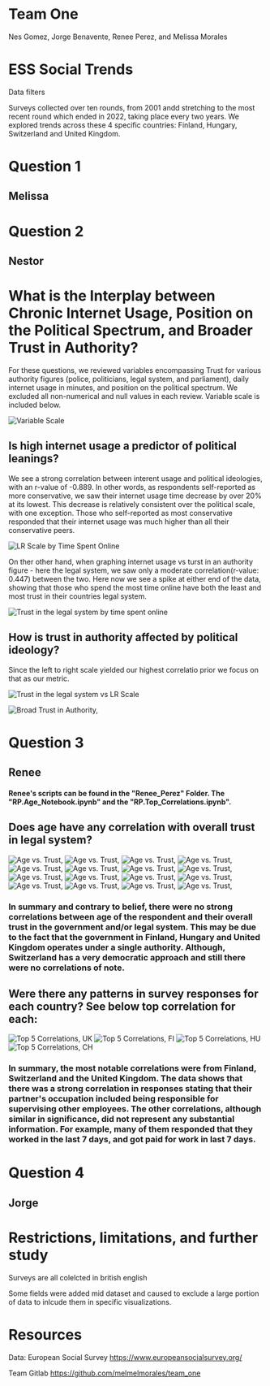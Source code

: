 # Team One
Nes Gomez, Jorge Benavente, Renee Perez, and Melissa Morales


# ESS Social Trends
Data filters

Surveys collected over ten rounds, from 2001 andd stretching to the most recent round which ended in 2022, taking place every two years.
We explored trends across these 4 specific countries: Finland, Hungary, Switzerland and United Kingdom. 

# Question 1 

## Melissa 

# Question 2 

## Nestor 

# What is the Interplay between Chronic Internet Usage, Position on the Political Spectrum, and Broader Trust in Authority?
For these questions, we reviewed variables encompassing Trust for various authority figures (police, politicians, legal system, and parliament), daily internet usage in minutes, and position on the political spectrum. We excluded all non-numerical and null values in each review. Variable scale is included below.

![Variable Scale](Nes/Images/Variable_Scales.PNG)

## Is high internet usage a predictor of political leanings?
We see a strong correlation between interent usage and political ideologies, with an r-value of -0.889. In other words, as respondents self-reported as more conservative, we saw their internet usage time decrease by over 20% at its lowest. This decrease is relatively consistent over the political scale, with one exception. Those who self-reported as most conservative responded that their internet usage was much higher than all their conservative peers. 

![LR Scale by Time Spent Online](Nes/Images/LRScale_by_TimeSpentOnline.png)

On ther other hand, when graphing internet usage vs turst in an authority figure - here the legal system, we saw only a moderate correlation(r-value: 0.447) between the two. Here now we see a spike at either end of the data, showing that those who spend the most time online have both the least and most trust in their countries legal system.

![Trust in the legal system by time spent online](Nes/Images/TrustLegal_by_NetUsage.png)


## How is trust in authority affected by political ideology? 
Since the left to right scale yielded our highest correlatio prior we focus on that as our metric. 

![Trust in the legal system vs LR Scale](Nes/Images/LRScale_by_TrustLegal.png)


![Broad Trust in Authority, ](Nes/Images/Trust_Authority_Broad.png)

# Question 3

## Renee
#### Renee's scripts can be found in the "Renee_Perez" Folder. The "RP.Age_Notebook.ipynb" and the "RP.Top_Correlations.ipynb". 

## Does age have any correlation with overall trust in legal system? 

![Age vs. Trust, ](Renee_Perez/Images/UK_1.png)
![Age vs. Trust, ](Renee_Perez/Images/UK_2.png)
![Age vs. Trust, ](Renee_Perez/Images/UK_3.png)
![Age vs. Trust, ](Renee_Perez/Images/UK_4.png)
![Age vs. Trust, ](Renee_Perez/Images/FI_1.png)
![Age vs. Trust, ](Renee_Perez/Images/FI_2.png)
![Age vs. Trust, ](Renee_Perez/Images/FI_3.png)
![Age vs. Trust, ](Renee_Perez/Images/FI_4.png)
![Age vs. Trust, ](Renee_Perez/Images/HU_1.png)
![Age vs. Trust, ](Renee_Perez/Images/HU_2.png)
![Age vs. Trust, ](Renee_Perez/Images/HU_3.png)
![Age vs. Trust, ](Renee_Perez/Images/HU_4.png)
![Age vs. Trust, ](Renee_Perez/Images/CH_1.png)
![Age vs. Trust, ](Renee_Perez/Images/CH_2.png)
![Age vs. Trust, ](Renee_Perez/Images/CH_3.png)
![Age vs. Trust, ](Renee_Perez/Images/CH_4.png)

### In summary and contrary to belief, there were no strong correlations between age of the respondent and their overall trust in the government and/or legal system. This may be due to the fact that the government in Finland, Hungary and United Kingdom operates under a single authority. Although, Switzerland has a very democratic approach and still there were no correlations of note.

## Were there any patterns in survey responses for each country? See below top correlation for each: 

![Top 5 Correlations, UK ](Renee_Perez/Images/UK_corr.png)
![Top 5 Correlations, FI ](Renee_Perez/Images/FI_corr.png)
![Top 5 Correlations, HU ](Renee_Perez/Images/HU_corr.png)
![Top 5 Correlations, CH ](Renee_Perez/Images/CH_corr.png)

### In summary, the most notable correlations were from Finland, Switzerland and the United Kingdom. The data shows that there was a strong correlation in responses stating that their partner's occupation included being responsible for supervising other employees. The other correlations, although similar in significance, did not represent any substantial information. For example, many of them responded that they worked in the last 7 days, and got paid for work in last 7 days.

# Question 4 

## Jorge

# Restrictions, limitations, and further study
Surveys are all colelcted in british english

Some fields were added mid dataset and caused to exclude a large portion of data to inlcude them in specific visualizations.

# Resources
Data: 
European Social Survey 
https://www.europeansocialsurvey.org/


Team Gitlab
https://github.com/melmelmorales/team_one
